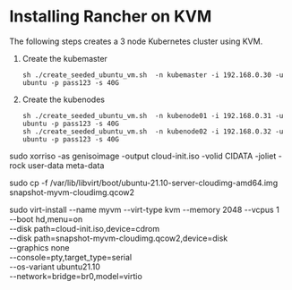 # Installing Rancher on KVM

The following steps creates a 3 node Kubernetes cluster using KVM.

1. Create the kubemaster
    
    ```
    sh ./create_seeded_ubuntu_vm.sh  -n kubemaster -i 192.168.0.30 -u ubuntu -p pass123 -s 40G
    ```

2. Create the kubenodes

    ```
    sh ./create_seeded_ubuntu_vm.sh  -n kubenode01 -i 192.168.0.31 -u ubuntu -p pass123 -s 40G
    sh ./create_seeded_ubuntu_vm.sh  -n kubenode02 -i 192.168.0.32 -u ubuntu -p pass123 -s 40G
    ```

sudo xorriso -as genisoimage -output cloud-init.iso -volid CIDATA -joliet -rock user-data meta-data

sudo cp -f /var/lib/libvirt/boot/ubuntu-21.10-server-cloudimg-amd64.img \
  snapshot-myvm-cloudimg.qcow2


sudo virt-install --name myvm --virt-type kvm --memory 2048 --vcpus 1 \
  --boot hd,menu=on \
  --disk path=cloud-init.iso,device=cdrom \
  --disk path=snapshot-myvm-cloudimg.qcow2,device=disk \
  --graphics none \
  --console=pty,target_type=serial \
  --os-variant ubuntu21.10 \
  --network=bridge=br0,model=virtio
